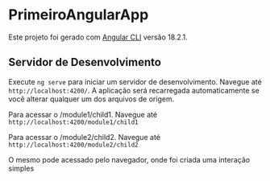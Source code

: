 # PrimeiroAngularApp

Este projeto foi gerado com [Angular CLI](https://github.com/angular/angular-cli) versão 18.2.1.

## Servidor de Desenvolvimento

Execute `ng serve` para iniciar um servidor de desenvolvimento. Navegue até `http://localhost:4200/`. A aplicação será recarregada automaticamente se você alterar qualquer um dos arquivos de origem.

Para acessar o /module1/child1. Navegue até  `http://localhost:4200/module1/child1`

Para acessar o /module2/child2. Navegue até  `http://localhost:4200/module2/child2`

O mesmo pode acessado pelo navegador, onde foi criada uma interação simples 
